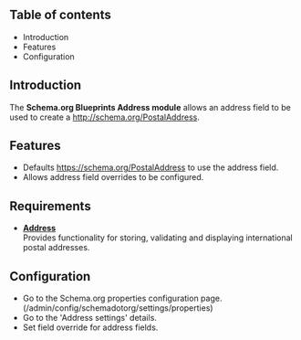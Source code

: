 Table of contents
-----------------

* Introduction
* Features
* Configuration


Introduction
------------

The **Schema.org Blueprints Address module** allows an address field to be 
used to create a http://schema.org/PostalAddress.


Features
--------

- Defaults https://schema.org/PostalAddress to use the address field.
- Allows address field overrides to be configured.


Requirements
------------

- **[Address](https://www.drupal.org/project/address)**  
  Provides functionality for storing, validating and displaying international postal addresses.


Configuration
-------------

- Go to the Schema.org properties configuration page.  
  (/admin/config/schemadotorg/settings/properties)
- Go to the 'Address settings' details.
- Set field override for address fields.
